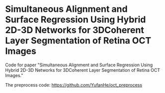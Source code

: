 # Simultaneous Alignment and Surface Regression Using Hybrid 2D-3D Networks for 3DCoherent Layer Segmentation of Retina OCT Images

Code for paper "Simultaneous Alignment and Surface Regression Using Hybrid 2D-3D Networks for 3DCoherent Layer Segmentation of Retina OCT Images."

The preprocess code: https://github.com/YufanHe/oct_preprocess
